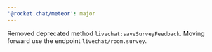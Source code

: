 ```yaml
---
'@rocket.chat/meteor': major
---
```


Removed deprecated method `livechat:saveSurveyFeedback`. Moving forward use the endpoint `livechat/room.survey`.
